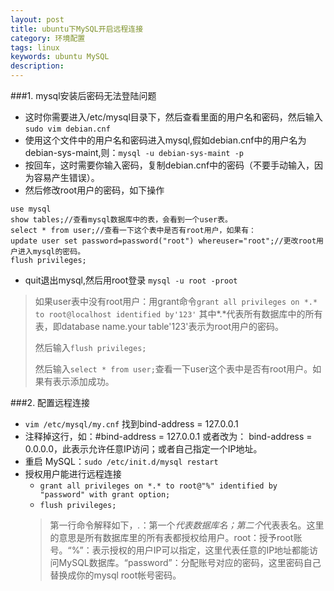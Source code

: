 ```yaml
---
layout: post
title: ubuntu下MySQL开启远程连接
category: 环境配置
tags: linux
keywords: ubuntu MySQL
description: 
---
```


###1. mysql安装后密码无法登陆问题
- 这时你需要进入/etc/mysql目录下，然后查看里面的用户名和密码，然后输入`sudo vim debian.cnf  `
- 使用这个文件中的用户名和密码进入mysql,假如debian.cnf中的用户名为debian-sys-maint,则：`mysql -u debian-sys-maint -p `
- 按回车，这时需要你输入密码，复制debian.cnf中的密码（不要手动输入，因为容易产生错误）。
- 然后修改root用户的密码，如下操作

```
use mysql
show tables;//查看mysql数据库中的表，会看到一个user表。
select * from user;//查看一下这个表中是否有root用户，如果有：
update user set password=password("root") whereuser="root";//更改root用户进入mysql的密码。
flush privileges;
```
- quit退出mysql,然后用root登录 `mysql -u root -proot `

> 如果user表中没有root用户：用grant命令`grant all privileges on *.* to root@localhost identified by'123'`
其中*.*代表所有数据库中的所有表，即database name.your table'123'表示为root用户的密码。
>
>然后输入`flush privileges;`
>
>然后输入`select * from user;`查看一下user这个表中是否有root用户。如果有表示添加成功。

###2. 配置远程连接
- `vim /etc/mysql/my.cnf` 找到bind-address = 127.0.0.1
- 注释掉这行，如：#bind-address = 127.0.0.1 或者改为： bind-address = 0.0.0.0，此表示允许任意IP访问；或者自己指定一个IP地址。
- 重启 MySQL：`sudo /etc/init.d/mysql restart`
- 授权用户能进行远程连接 
  - `grant all privileges on *.* to root@"%" identified by "password" with grant option;`
  - `flush privileges;`
  > 第一行命令解释如下，*.*：第一个*代表数据库名；第二个*代表表名。这里的意思是所有数据库里的所有表都授权给用户。root：授予root账号。“%”：表示授权的用户IP可以指定，这里代表任意的IP地址都能访问MySQL数据库。“password”：分配账号对应的密码，这里密码自己替换成你的mysql root帐号密码。
